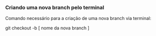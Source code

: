 ### Criando uma nova branch pelo terminal

Comando necessário para a criação de uma nova branch via terminal:

git checkout -b [ nome da nova branch ]